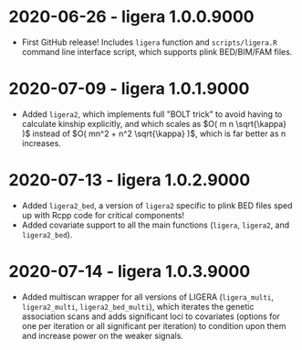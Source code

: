 # 2020-06-26 - ligera 1.0.0.9000

* First GitHub release!  Includes `ligera` function and `scripts/ligera.R` command line interface script, which supports plink BED/BIM/FAM files.

# 2020-07-09 - ligera 1.0.1.9000

* Added `ligera2`, which implements full "BOLT trick" to avoid having to calculate kinship explicitly, and which scales as $O( m n \sqrt{\kappa} )$ instead of $O( mn^2 + n^2 \sqrt{\kappa} )$, which is far better as n increases.

# 2020-07-13 - ligera 1.0.2.9000

* Added `ligera2_bed`, a version of `ligera2` specific to plink BED files sped up with Rcpp code for critical components!
* Added covariate support to all the main functions (`ligera`, `ligera2`, and `ligera2_bed`).

# 2020-07-14 - ligera 1.0.3.9000

* Added multiscan wrapper for all versions of LIGERA (`ligera_multi`, `ligera2_multi`, `ligera2_bed_multi`), which iterates the genetic association scans and adds significant loci to covariates (options for one per iteration or all significant per iteration) to condition upon them and increase power on the weaker signals.

